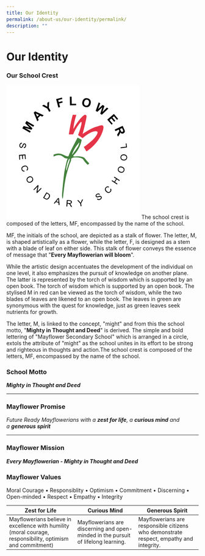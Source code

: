 ```yaml
---
title: Our Identity
permalink: /about-us/our-identity/permalink/
description: ""
---
```

Our Identity
============

### Our School Crest
![](/images/crest.svg)
The school crest is composed of the letters, MF, encompassed by the name of the school.

MF, the initials of the school, are depicted as a stalk of flower. The letter, M, is shaped artistically as a flower, while the letter, F, is designed as a stem with a blade of leaf on either side. This stalk of flower conveys the essence of message that "**Every Mayflowerian will bloom**".

While the artistic design accentuates the development of the individual on one level, it also emphasizes the pursuit of knowledge on another plane. The latter is represented by the torch of wisdom which is supported by an open book. The torch of wisdom which is supported by an open book. The stylised M in red can be viewed as the torch of wisdom, while the two blades of leaves are likened to an open book. The leaves in green are synonymous with the quest for knowledge, just as green leaves seek nutrients for growth.

The letter, M, is linked to the concept, "might" and from this the school motto, "**Mighty in Thought and Deed**" is derived. The simple and bold lettering of "Mayflower Secondary School" which is arranged in a circle, extols the attribute of "might" as the school unites in its effort to be strong and righteous in thoughts and action.The school crest is composed of the letters, MF, encompassed by the name of the school.

### School Motto

_**Mighty in Thought and Deed**_  

-----------------------------------

  

###   

### Mayflower Promise

_Future Ready Mayflowerians with_ _a **zest for life**,_ _a **curious mind** and a **generous spirit**_  

----------------------------------------------------------------------------------------------------------

  

### Mayflower Mission

_**Every Mayflowerian - Mighty in Thought and Deed**_

### Mayflower Values

Moral Courage • Responsiblity • Optimism • Commitment • Discerning • Open-minded • Respect • Empathy • Integrity

| Zest for Life | Curious Mind | Generous Spirit |
| --- | --- | --- |
| Mayflowerians believe in excellence with humility (moral courage, responsibility, optimism and commitment) | Mayflowerians are discerning and open-minded in the pursuit of lifelong learning. | Mayflowerians are responsible citizens who demonstrate respect, empathy and integrity. |